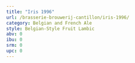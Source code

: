 ```yaml
---
title: "Iris 1996"
url: /brasserie-brouwerij-cantillon/iris-1996/
category: Belgian and French Ale
style: Belgian-Style Fruit Lambic
abv: 0
ibu: 0
srm: 0
upc: 0
---
```


